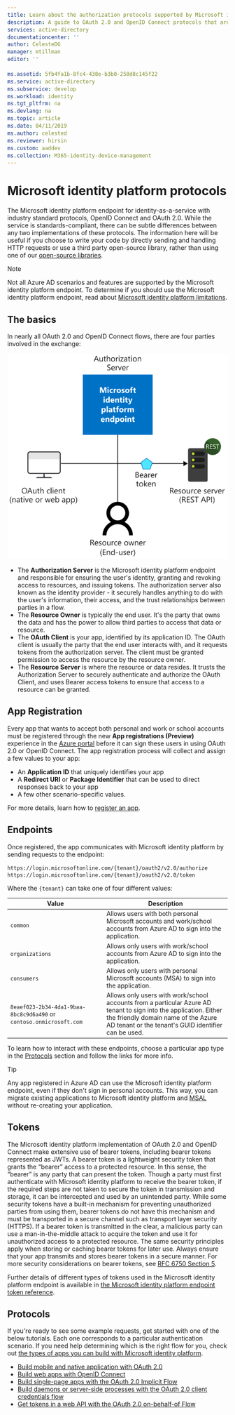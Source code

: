 ```yaml
---
title: Learn about the authorization protocols supported by Microsoft identity platform | Azure
description: A guide to OAuth 2.0 and OpenID Connect protocols that are supported by the Microsoft identity platform endpoint.
services: active-directory
documentationcenter: ''
author: CelesteDG
manager: mtillman
editor: ''

ms.assetid: 5fb4fa1b-8fc4-438e-b3b0-258d8c145f22
ms.service: active-directory
ms.subservice: develop
ms.workload: identity
ms.tgt_pltfrm: na
ms.devlang: na
ms.topic: article
ms.date: 04/11/2019
ms.author: celested
ms.reviewer: hirsin
ms.custom: aaddev
ms.collection: M365-identity-device-management
---
```


# Microsoft identity platform protocols

The Microsoft identity platform endpoint for identity-as-a-service with industry standard protocols, OpenID Connect and OAuth 2.0. While the service is standards-compliant, there can be subtle differences between any two implementations of these protocols. The information here will be useful if you choose to write your code by directly sending and handling HTTP requests or use a third party open-source library, rather than using one of our [open-source libraries](reference-v2-libraries.md).

> [!NOTE]
> Not all Azure AD scenarios and features are supported by the Microsoft identity platform endpoint. To determine if you should use the Microsoft identity platform endpoint, read about [Microsoft identity platform limitations](active-directory-v2-limitations.md).

## The basics

In nearly all OAuth 2.0 and OpenID Connect flows, there are four parties involved in the exchange:

![OAuth 2.0 Roles](./media/active-directory-v2-flows/protocols-roles.svg)

* The **Authorization Server** is the Microsoft identity platform endpoint and responsible for ensuring the user's identity, granting and revoking access to resources, and issuing tokens. The authorization server also known as the identity provider - it securely handles anything to do with the user's information, their access, and the trust relationships between parties in a flow.
* The **Resource Owner** is typically the end user. It's the party that owns the data and has the power to allow third parties to access that data or resource.
* The **OAuth Client** is your app, identified by its application ID. The OAuth client is usually the party that the end user interacts with, and it requests tokens from the authorization server. The client must be granted permission to access the resource by the resource owner.
* The **Resource Server** is where the resource or data resides. It trusts the Authorization Server to securely authenticate and authorize the OAuth Client, and uses Bearer access tokens to ensure that access to a resource can be granted.

## App Registration

Every app that wants to accept both personal and work or school accounts must be registered through the new **App registrations (Preview)** experience in the [Azure portal](https://portal.azure.com/?Microsoft_AAD_RegisteredApps=true#blade/Microsoft_AAD_RegisteredApps/ApplicationsListBlade) before it can sign these users in using OAuth 2.0 or OpenID Connect. The app registration process will collect and assign a few values to your app:

* An **Application ID** that uniquely identifies your app
* A **Redirect URI** or **Package Identifier** that can be used to direct responses back to your app
* A few other scenario-specific values.

For more details, learn how to [register an app](quickstart-register-app.md).

## Endpoints

Once registered, the app communicates with Microsoft identity platform by sending requests to the endpoint:

```
https://login.microsoftonline.com/{tenant}/oauth2/v2.0/authorize
https://login.microsoftonline.com/{tenant}/oauth2/v2.0/token
```

Where the `{tenant}` can take one of four different values:

| Value | Description |
| --- | --- |
| `common` | Allows users with both personal Microsoft accounts and work/school accounts from Azure AD to sign into the application. |
| `organizations` | Allows only users with work/school accounts from Azure AD to sign into the application. |
| `consumers` | Allows only users with personal Microsoft accounts (MSA) to sign into the application. |
| `8eaef023-2b34-4da1-9baa-8bc8c9d6a490` or `contoso.onmicrosoft.com` | Allows only users with work/school accounts from a particular Azure AD tenant to sign into the application. Either the friendly domain name of the Azure AD tenant or the tenant's GUID identifier can be used. |

To learn how to interact with these endpoints, choose a particular app type in the [Protocols](#protocols) section and follow the links for more info.

> [!TIP]
> Any app registered in Azure AD can use the Microsoft identity platform endpoint, even if they don't sign in personal accounts.  This way, you can migrate existing applications to Microsoft identity platform and [MSAL](reference-v2-libraries.md) without re-creating your application.  

## Tokens

The Microsoft identity platform implementation of OAuth 2.0 and OpenID Connect make extensive use of bearer tokens, including bearer tokens represented as JWTs. A bearer token is a lightweight security token that grants the “bearer” access to a protected resource. In this sense, the “bearer” is any party that can present the token. Though a party must first authenticate with Microsoft identity platform to receive the bearer token, if the required steps are not taken to secure the token in transmission and storage, it can be intercepted and used by an unintended party. While some security tokens have a built-in mechanism for preventing unauthorized parties from using them, bearer tokens do not have this mechanism and must be transported in a secure channel such as transport layer security (HTTPS). If a bearer token is transmitted in the clear, a malicious party can use a man-in-the-middle attack to acquire the token and use it for unauthorized access to a protected resource. The same security principles apply when storing or caching bearer tokens for later use. Always ensure that your app transmits and stores bearer tokens in a secure manner. For more security considerations on bearer tokens, see [RFC 6750 Section 5](https://tools.ietf.org/html/rfc6750).

Further details of different types of tokens used in the Microsoft identity platform endpoint is available in [the Microsoft identity platform endpoint token reference](v2-id-and-access-tokens.md).

## Protocols

If you're ready to see some example requests, get started with one of the below tutorials. Each one corresponds to a particular authentication scenario. If you need help determining which is the right flow for you,
check out [the types of apps you can build with Microsoft identity platform](v2-app-types.md).

* [Build mobile and native application with OAuth 2.0](v2-oauth2-auth-code-flow.md)
* [Build web apps with OpenID Connect](v2-protocols-oidc.md)
* [Build single-page apps with the OAuth 2.0 Implicit Flow](v2-oauth2-implicit-grant-flow.md)
* [Build daemons or server-side processes with the OAuth 2.0 client credentials flow](v2-oauth2-client-creds-grant-flow.md)
* [Get tokens in a web API with the OAuth 2.0 on-behalf-of Flow](v2-oauth2-on-behalf-of-flow.md)
